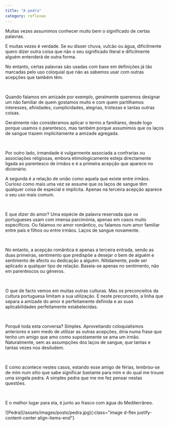 ```yaml
---
title: "A pedra"
category: reflexao
---
```


Muitas vezes assumimos conhecer muito bem o significado de certas palavras.

E muitas vezes é verdade. Se eu disser chuva, vulcão ou água, dificilmente quero dizer outra coisa que não o seu significado literal e dificilmente alguém entenderá de outra forma.

No entanto, certas palavras são usadas com base em definições já tão marcadas pelo uso coloquial que não as sabemos usar com outras acepções que também têm.

<br />

Quando falamos em amizade por exemplo, geralmente queremos designar um não familiar de quem gostamos muito e com quem partilhamos interesses, afinidades, cumplicidades, alegrias, tristezas e tantas outras coisas.

Geralmente não consideramos aplicar o termo a familiares, desde logo porque usamos o parentesco, mas também porque assumimos que os laços de sangue trazem implicitamente a amizade agregada.

<br />

Por outro lado, irmandade é vulgarmente associada a confrarias ou associações religiosas, embora etimologicamente esteja directamente ligada ao parentesco de irmãos e é a primeira acepção que aparece no dicionário.

A segunda é a relação de união como aquela que existe entre irmãos. Curioso como mais uma vez se assume que os laços de sangue têm qualquer coisa de especial e implícita. Apenas na terceira acepção aparece o seu uso mais comum.

<br />

E que dizer do amor? Uma espécie de palavra reservada que os portugueses usam com imensa parcimónia, apenas em casos muito específicos. Ou falamos no amor romântico, ou falamos num amor familiar entre pais e filhos ou entre irmãos. Laços de sangue novamente.

<br />

No entanto, a acepção romântica é apenas a terceira entrada, sendo as duas primeiras, sentimento que predispõe a desejar o bem de alguém e sentimento de afecto ou dedicação a alguém. Nitidamente, pode ser aplicado a qualquer tipo de relação. Baseia-se apenas no sentimento, não em parentescos ou géneros.

<br />

O que de facto vemos em muitas outras culturas. Mas os preconceitos da cultura portuguesa limitam a sua utilização. E neste preconceito, a linha que separa a amizade do amor é perfeitamente definida e as suas aplicabilidades perfeitamente estabelecidas.

<br />

Porquê toda esta conversa? Simples. Aproveitando coloquialismos anteriores e sem medo de utilizar as outras acepções, diria numa frase que tenho um amigo que amo como supostamente se ama um irmão. Naturalmente, sem as assumpções dos laços de sangue, que tantas e tantas vezes nos desiludem.

<br />

E como acontece nestes casos, estando esse amigo de férias, lembrou-se de mim num sítio que sabe significar bastante para mim e do qual me trouxe uma singela pedra. A simples pedra que me me fez pensar nestas questões.

<br />

E o melhor lugar para ela, é junto ao frasco com água do Mediterrâneo.


<span class="container d-flex">
<span class="col">
	<span class="row">
		<span class="col-sm">
			<span class="row">![Pedra](/assets/images/posts/pedra.jpg){:class="image d-flex justify-content-center align-items-end"}</span>
		</span>
	</span>	
</span>
</span>